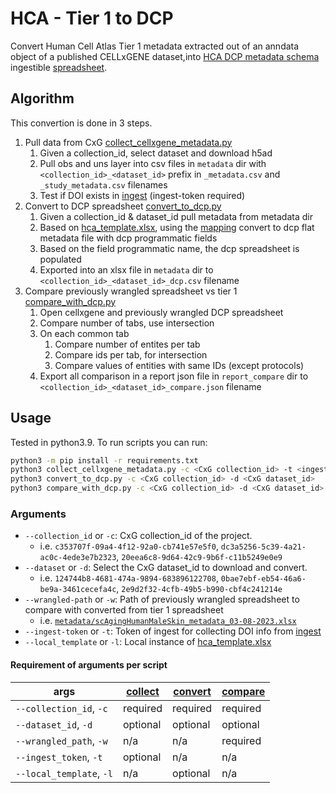 # HCA - Tier 1 to DCP
Convert Human Cell Atlas Tier 1 metadata extracted out of an anndata object of a published CELLxGENE dataset,into [HCA DCP metadata schema](https://github.com/HumanCellAtlas/metadata-schema/tree/master/json_schema) ingestible [spreadsheet](https://github.com/ebi-ait/geo_to_hca/tree/master/template).

## Algorithm
This convertion is done in 3 steps.
1. Pull data from CxG [collect_cellxgene_metadata.py](collect_cellxgene_metadata.py)
    1. Given a collection_id, select dataset and download h5ad
    1. Pull obs and uns layer into csv files in `metadata` dir with `<collection_id>_<dataset_id>` prefix in `_metadata.csv` and `_study_metadata.csv` filenames
    1. Test if DOI exists in [ingest](https://contribute.data.humancellatlas.org/) (ingest-token required)
1. Convert to DCP spreadsheet [convert_to_dcp.py](convert_to_dcp.py)
    1. Given a collection_id & dataset_id pull metadata from metadata dir
    1. Based on [hca_template.xlsx](https://github.com/ebi-ait/geo_to_hca/raw/master/template/hca_template.xlsx), using the [mapping](tier1_mapping.py) convert to dcp flat metadata file with dcp programmatic fields
    1. Based on the field programmatic name, the dcp spreadsheet is populated
    1. Exported into an xlsx file in `metadata` dir to `<collection_id>_<dataset_id>_dcp.csv` filename
1. Compare previously wrangled spreadsheet vs tier 1 [compare_with_dcp.py](compare_with_dcp.py)
    1. Open cellxgene and previously wrangled DCP spreadsheet
    1. Compare number of tabs, use intersection
    1. On each common tab 
        1. Compare number of entites per tab
        1. Compare ids per tab, for intersection
        1. Compare values of entities with same IDs (except protocols)
    1. Export all comparison in a report json file in `report_compare` dir to `<collection_id>_<dataset_id>_compare.json` filename



## Usage
Tested in python3.9. To run scripts you can run:
```bash
python3 -m pip install -r requirements.txt
python3 collect_cellxgene_metadata.py -c <CxG collection_id> -t <ingest-token>
python3 convert_to_dcp.py -c <CxG collection_id> -d <CxG dataset_id>
python3 compare_with_dcp.py -c <CxG collection_id> -d <CxG dataset_id> -w <previously wrangled spreadsheet path>
```

### Arguments
- `--collection_id` or `-c`: CxG collection_id of the project. 
    - i.e. `c353707f-09a4-4f12-92a0-cb741e57e5f0`, `dc3a5256-5c39-4a21-ac0c-4ede3e7b2323`, `20eea6c8-9d64-42c9-9b6f-c11b5249e0e9`
- `--dataset` or `-d`: Select the CxG dataset_id to download and convert.
    - i.e. `124744b8-4681-474a-9894-683896122708`, `0bae7ebf-eb54-46a6-be9a-3461cecefa4c`, `2e9d2f32-4cfb-49b5-b990-cbf4c241214e`
- `--wrangled-path` or `-w`: Path of previously wrangled spreadsheet to compare with converted from tier 1 spreadsheet
    - i.e. [`metadata/scAgingHumanMaleSkin_metadata_03-08-2023.xlsx`](https://explore.data.humancellatlas.org/projects/10201832-7c73-4033-9b65-3ef13d81656a)
- `--ingest-token` or `-t`: Token of ingest for collecting DOI info from [ingest](https://contribute.data.humancellatlas.org/)
- `--local_template` or `-l`: Local instance of [hca_template.xlsx](https://github.com/ebi-ait/geo_to_hca/raw/master/template/hca_template.xlsx)

#### Requirement of arguments per script
| args | [collect](collect_cellxgene_metadata.py) | [convert](convert_to_dcp.py) | [compare](compare_with_dcp.py) |
| ---- | ---------- | ---------- | ---------- | 
| `--collection_id`, `-c` | required | required | required |
| `--dataset_id`, `-d` | optional | optional | optional | 
| `--wrangled_path`, `-w` | n/a | n/a | required |
| `--ingest_token`, `-t` | optional | n/a | n/a |
| `--local_template`, `-l` | n/a | optional | n/a | 
